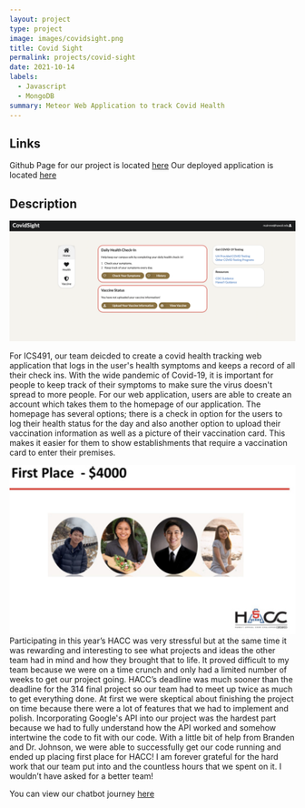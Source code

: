 ```yaml
---
layout: project
type: project
image: images/covidsight.png
title: Covid Sight
permalink: projects/covid-sight
date: 2021-10-14
labels:
  - Javascript
  - MongoDB
summary: Meteor Web Application to track Covid Health
---
```


## Links 

Github Page for our project is located [here](https://covid-sight.github.io/)
Our deployed application is located [here](https://covid-sight.meteorapp.com/#/)

## Description
<img class="ui medium right floated rounded image" src="/images/covidsightHome.png">

For ICS491, our team deicded to create a covid health tracking web application that logs in the user's health symptoms and keeps a record of all their check ins. With the wide pandemic of Covid-19, it is important for people to keep track of their symptoms to make sure the virus doesn't spread to more people. For our web application, users are able to create an account which takes them to the homepage of our application. The homepage has several options; there is a check in option for the users to log their health status for the day and also another option to upload their vaccination information as well as a picture of their vaccination card. This makes it easier for them to show establishments that require a vaccination card to enter their premises. 



<img class="ui medium left floated rounded image" src="/images/firstplace.png">
Participating in this year’s HACC was very stressful but at the same time it was rewarding and interesting to see what projects and ideas the other team had in mind and how they brought that to life. It proved difficult to my team because we were on a time crunch and only had a limited number of weeks to get our project going. HACC’s deadline was much sooner than the deadline for the 314 final project so our team had to meet up twice as much to get everything done. At first we were skeptical about finishing the project on time because there were a lot of features that we had to implement and polish. Incorporating Google's API into our project was the hardest part because we had to fully understand how the API worked and somehow intertwine the code to fit with our code. With a little bit of help from Branden and Dr. Johnson, we were able to successfully get our code running and ended up placing first place for HACC! I am forever grateful for the hard work that our team put into and the countless hours that we spent on it. I wouldn’t have asked for a better team!

You can view our chatbot journey [here](https://devpost.com/software/overeasi)

